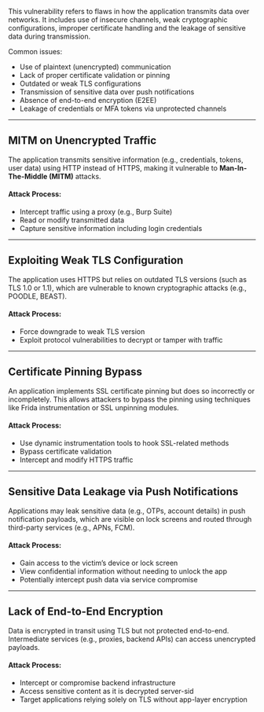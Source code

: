 This vulnerability refers to flaws in how the application transmits data over networks. It includes use of insecure channels, weak cryptographic configurations, improper certificate handling and the leakage of sensitive data during transmission.

Common issues:

- Use of plaintext (unencrypted) communication
- Lack of proper certificate validation or pinning
- Outdated or weak TLS configurations
- Transmission of sensitive data over push notifications
- Absence of end-to-end encryption (E2EE)
- Leakage of credentials or MFA tokens via unprotected channels

---

## MITM on Unencrypted Traffic

The application transmits sensitive information (e.g., credentials, tokens, user data) using HTTP instead of HTTPS, making it vulnerable to **Man-In-The-Middle (MITM)** attacks.

#### Attack Process:

- Intercept traffic using a proxy (e.g., Burp Suite)    
- Read or modify transmitted data
- Capture sensitive information including login credentials    

---

## Exploiting Weak TLS Configuration

The application uses HTTPS but relies on outdated TLS versions (such as TLS 1.0 or 1.1), which are vulnerable to known cryptographic attacks (e.g., POODLE, BEAST).

#### Attack Process:

- Force downgrade to weak TLS version
- Exploit protocol vulnerabilities to decrypt or tamper with traffic    

---

## Certificate Pinning Bypass

An application implements SSL certificate pinning but does so incorrectly or incompletely. This allows attackers to bypass the pinning using techniques like Frida instrumentation or SSL unpinning modules.

#### Attack Process:

- Use dynamic instrumentation tools to hook SSL-related methods    
- Bypass certificate validation
- Intercept and modify HTTPS traffic    

---

## Sensitive Data Leakage via Push Notifications

Applications may leak sensitive data (e.g., OTPs, account details) in push notification payloads, which are visible on lock screens and routed through third-party services (e.g., APNs, FCM).

#### Attack Process:

- Gain access to the victim’s device or lock screen
- View confidential information without needing to unlock the app
- Potentially intercept push data via service compromise    

---

## Lack of End-to-End Encryption

Data is encrypted in transit using TLS but not protected end-to-end. Intermediate services (e.g., proxies, backend APIs) can access unencrypted payloads.

#### Attack Process:

- Intercept or compromise backend infrastructure
- Access sensitive content as it is decrypted server-sid    
- Target applications relying solely on TLS without app-layer encryption